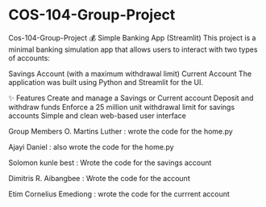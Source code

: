 # COS-104-Group-Project
Cos-104-Group-Project
💰 Simple Banking App (Streamlit)
This project is a minimal banking simulation app that allows users to interact with two types of accounts:

Savings Account (with a maximum withdrawal limit) Current Account The application was built using Python and Streamlit for the UI.

 ✨ Features
Create and manage a Savings or Current account Deposit and withdraw funds Enforce a 25 million unit withdrawal limit for savings accounts Simple and clean web-based user interface

Group Members
O. Martins Luther : wrote the code for the home.py

Ajayi Daniel : also wrote the code for the home.py

Solomon kunle best : Wrote the code for the savings account

Dimitris R. Aibangbee : Wrote the code for the account

Etim Cornelius Emediong : wrote the code for the currrent account
